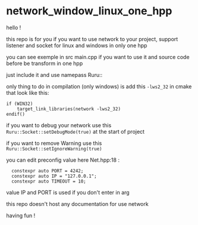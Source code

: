 # network_window_linux_one_hpp

hello !

this repo is for you if you want to use network to your project, support listener and socket for linux and windows in only one hpp

you can see exemple in src main.cpp if you want to use it and source code before be transform in one hpp

just include it and use namepass Ruru::

only thing to do in compilation (only windows) is add this `-lws2_32` in cmake that look like this:

```
if (WIN32)
    target_link_libraries(network -lws2_32)
endif()
```

if you want to debug your network use this `Ruru::Socket::setDebugMode(true)` at the start of project

if you want to remove Warning use this `Ruru::Socket::setIgnoreWarning(true)`

you can edit preconfig value here Net.hpp:18 : 

```
  constexpr auto PORT = 4242;
  constexpr auto IP = "127.0.0.1";
  constexpr auto TIMEOUT = 10;
```

value IP and PORT is used if you don't enter in arg

this repo doesn't host any documentation for use network

having fun !
